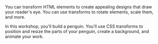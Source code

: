 You can transform HTML elements to create appealing designs that draw your reader's eye. You can use transforms to rotate elements, scale them, and more.

In this workshop, you'll build a penguin. You'll use CSS transforms to position and resize the parts of your penguin, create a background, and animate your work.